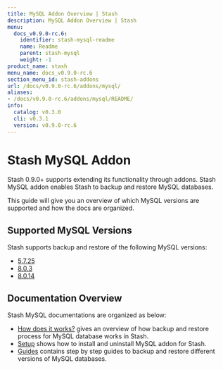 ```yaml
---
title: MySQL Addon Overview | Stash
description: MySQL Addon Overview | Stash
menu:
  docs_v0.9.0-rc.6:
    identifier: stash-mysql-readme
    name: Readme
    parent: stash-mysql
    weight: -1
product_name: stash
menu_name: docs_v0.9.0-rc.6
section_menu_id: stash-addons
url: /docs/v0.9.0-rc.6/addons/mysql/
aliases:
- /docs/v0.9.0-rc.6/addons/mysql/README/
info:
  catalog: v0.3.0
  cli: v0.3.1
  version: v0.9.0-rc.6
---
```


# Stash MySQL Addon

Stash 0.9.0+ supports extending its functionality through addons. Stash MySQL addon enables Stash to backup and restore MySQL databases.

This guide will give you an overview of which MySQL versions are supported and how the docs are organized.

## Supported MySQL Versions

Stash supports backup and restore of the following MySQL versions:

- [5.7.25](/docs/v0.9.0-rc.6/addons/mysql/guides/5.7.25/mysql)
- [8.0.3](/docs/v0.9.0-rc.6/addons/mysql/guides/8.0.3/mysql)
- [8.0.14](/docs/v0.9.0-rc.6/addons/mysql/guides/8.0.14/mysql)

## Documentation Overview

Stash MySQL documentations are organized as below:

- [How does it works?](/docs/v0.9.0-rc.6/addons/mysql/overview) gives an overview of how backup and restore process for MySQL database works in Stash.
- [Setup](/docs/v0.9.0-rc.6/addons/mysql/setup/install) shows how to install and uninstall MySQL addon for Stash.
- [Guides](/docs/v0.9.0-rc.6/addons/mysql/guides/8.0.14/mysql) contains step by step guides to backup and restore different versions of MySQL databases.

